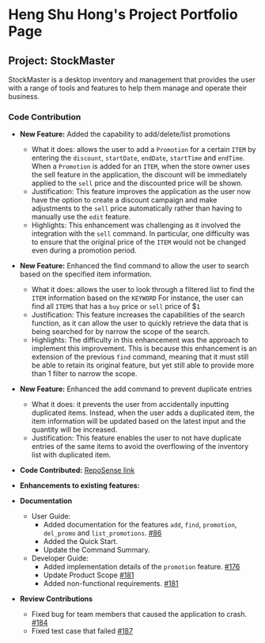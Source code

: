 # Heng Shu Hong's Project Portfolio Page


## Project: StockMaster

StockMaster is  a desktop inventory and management that provides the user with a range of tools and features to help them
manage and operate their business.


### Code Contribution

- **New Feature:** Added the capability to add/delete/list promotions
    - What it does: allows the user to add a `Promotion` for a certain `ITEM` by entering the `discount`, `startDate`,
      `endDate`, `startTime` and `endTime`. When a `Promotion` is added for an `ITEM`, when the store owner uses the sell
      feature in the application, the discount will be immediately applied to the `sell` price and the discounted price will
      be shown.
    - Justification: This feature improves the application as the user now have the option to create a discount campaign
      and make adjustments to the `sell` price automatically rather than having to manually use the `edit` feature.
    - Highlights: This enhancement was challenging as it involved the integration with the `sell` command. In particular,
      one difficulty was to ensure that the original price of the `ITEM` would not be changed even during a promotion period.


- **New Feature:** Enhanced the find command to allow the user to search based on the specified item information.
    - What it does: allows the user to look through a filtered list to find the `ITEM` information based on the `KEYWORD`
      For instance, the user can find all `ITEMS` that has a `buy` price or `sell` price of $`1`
    - Justification: This feature increases the capabilities of the search function, as it can allow the user to quickly
      retrieve the data that is being searched for by narrow the scope of the search.
    - Highlights: The difficulty in this enhancement was the approach to implement this improvement. This is because this
      enhancement is an extension of the previous `find` command, meaning that it must still be able to retain its original
      feature, but yet still able to provide more than 1 filter to narrow the scope.

- **New Feature:** Enhanced the add command to prevent duplicate entries
    - What it does: it prevents the user from accidentally inputting duplicated items. Instead, when the user adds a
      duplicated item, the item information will be updated based on the latest input and the quantity will be increased.
    - Justification: This feature enables the user to not have duplicate entries of the same items to avoid the
      overflowing of the inventory list with duplicated item.

- **Code Contributed:** [RepoSense link](https://nus-cs2113-ay2324s2.github.io/tp-dashboard/?search=hengshuhong&breakdown=true)

- **Enhancements to existing features:** 

- **Documentation**
    - User Guide:
        - Added documentation for the features `add`, `find`, `promotion`, `del_promo` and `list_promotions`. [#86](https://github.com/AY2324S2-CS2113-T15-4/tp/pull/86)
        - Added the Quick Start.
        - Update the Command Summary.
    - Developer Guide:
        - Added implementation details of the `promotion` feature. [#176](https://github.com/AY2324S2-CS2113-T15-4/tp/pull/176)
        - Update Product Scope [#181](https://github.com/AY2324S2-CS2113-T15-4/tp/pull/181/files)
        - Added non-functional requirements. [#181](https://github.com/AY2324S2-CS2113-T15-4/tp/pull/181/files)


- **Review Contributions**
  - Fixed bug for team members that caused the application to crash. [#184](https://github.com/AY2324S2-CS2113-T15-4/tp/pull/184)
  - Fixed test case that failed [#187](https://github.com/AY2324S2-CS2113-T15-4/tp/pull/187)